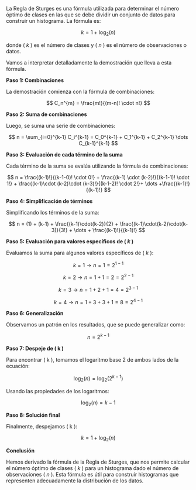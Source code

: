 La Regla de Sturges es una fórmula utilizada para determinar el número óptimo de clases en las que se debe dividir un conjunto de datos para construir un histograma. La fórmula es:

$$ k = 1 + \log_{2}(n) $$

donde ( $k$ ) es el número de clases y ( $n$ ) es el número de observaciones o datos.

Vamos a interpretar detalladamente la demostración que lleva a esta fórmula.

**Paso 1: Combinaciones**

La demostración comienza con la fórmula de combinaciones:

$$ C_n^{m} = \frac{m!}{(m-n)! \cdot n!} $$

**Paso 2: Suma de combinaciones**

Luego, se suma una serie de combinaciones:

$$ n = \sum_{i=0}^{k-1} C_i^{k-1} = C_0^{k-1} + C_1^{k-1} + C_2^{k-1} \dots C_{k-1}^{k-1} $$

**Paso 3: Evaluación de cada término de la suma**

Cada término de la suma se evalúa utilizando la fórmula de combinaciones:

$$ n = \frac{(k-1)!}{(k-1-0)! \cdot 0!} + \frac{(k-1) \cdot (k-2)!}{(k-1-1)! \cdot 1!} + \frac{(k-1)\cdot (k-2)\cdot (k-3)!}{(k-1-2)! \cdot 2!}+ \dots +\frac{(k-1)!}{(k-1)!} $$

**Paso 4: Simplificación de términos**

Simplificando los términos de la suma:

$$ n = (1) + (k-1) + \frac{(k-1)\cdot(k-2)}{2} + \frac{(k-1)\cdot(k-2)\cdot(k-3)}{3!} + \dots + \frac{(k-1)!}{(k-1)!} $$

**Paso 5: Evaluación para valores específicos de ( $k$ )**

Evaluamos la suma para algunos valores específicos de ( $k$ ):
 
$$k = 1\to n = 1 = 2^{1-1} $$

$$k = 2\to n = 1 + 1 = 2 = 2^{2-1} $$

$$k = 3\to n = 1 + 2 + 1 = 4 = 2^{3-1} $$

$$k = 4\to n = 1 + 3 + 3 + 1 = 8 = 2^{4-1} $$

**Paso 6: Generalización**

Observamos un patrón en los resultados, que se puede generalizar como:

$$ n = 2^{k-1} $$

**Paso 7: Despeje de ( k )**

Para encontrar ( k ), tomamos el logaritmo base 2 de ambos lados de la ecuación:

$$ \log_{2}(n) = \log_{2}(2^{k-1}) $$

Usando las propiedades de los logaritmos:

$$ \log_{2}(n) = k - 1 $$

**Paso 8: Solución final**

Finalmente, despejamos ( k ):

$$ k = 1 + \log_{2}(n) $$

**Conclusión**

Hemos derivado la fórmula de la Regla de Sturges, que nos permite calcular el número óptimo de clases ( $k$ ) para un histograma dado el número de observaciones ( $n$ ). Esta fórmula es útil para construir histogramas que representen adecuadamente la distribución de los datos.